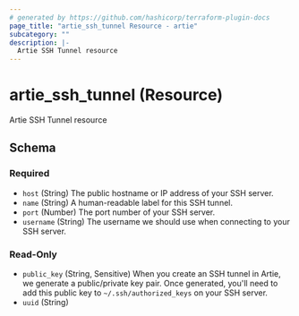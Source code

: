 ```yaml
---
# generated by https://github.com/hashicorp/terraform-plugin-docs
page_title: "artie_ssh_tunnel Resource - artie"
subcategory: ""
description: |-
  Artie SSH Tunnel resource
---
```


# artie_ssh_tunnel (Resource)

Artie SSH Tunnel resource



<!-- schema generated by tfplugindocs -->
## Schema

### Required

- `host` (String) The public hostname or IP address of your SSH server.
- `name` (String) A human-readable label for this SSH tunnel.
- `port` (Number) The port number of your SSH server.
- `username` (String) The username we should use when connecting to your SSH server.

### Read-Only

- `public_key` (String, Sensitive) When you create an SSH tunnel in Artie, we generate a public/private key pair. Once generated, you'll need to add this public key to `~/.ssh/authorized_keys` on your SSH server.
- `uuid` (String)
